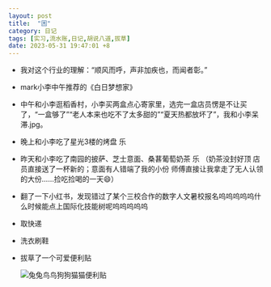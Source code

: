```yaml
---
layout: post
title:  "困"
category: 日记
tags: [实习,流水账,日记,胡说八道,拔草]
date: 2023-05-31 19:47:01 +8
---
```

- 我对这个行业的理解：“顺风而呼，声非加疾也，而闻者彰。”
- mark小李中午推荐的《白日梦想家》
- 中午和小李逛稻香村，小李买两盒点心寄家里，选完一盒店员愣是不让买了，“一盒够了”“老人本来也吃不了太多甜的”“夏天热都放坏了”，我和小李呆滞.jpg。
- 晚上和小李吃了星光3楼的烤盘 乐
- 昨天和小李吃了南园的披萨、芝士意面、桑葚葡萄奶茶 乐 （奶茶没封好顶 店员直接送了一杯新的；意面有人错端了我的小份 师傅直接让我拿走了无人认领的大份……捡吃捡喝的一天😄）
- 翻了一下小红书，发现错过了某个三校合作的数字人文暑校报名呜呜呜呜呜什么时候能点上国际化技能树呢呜呜呜呜呜

- 取快递
- 洗衣刷鞋
- 拔草了一个可爱便利贴

    <image src="https://i.hd-r.cn/8c3c6c8e4dddb07278df0280ad5feaca.jpg" alt="兔兔鸟鸟狗狗猫猫便利贴" width="">